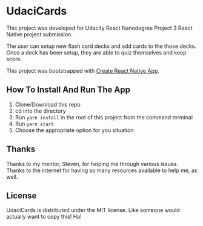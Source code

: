 # UdaciCards
This project was developed for Udacity React Nanodegree Project 3 React Native project submission.

The user can setup new flash card decks and add cards to the those decks. Once a deck has been setup, they are able to quiz themselves and keep score.

This project was bootstrapped with [Create React Native App](https://github.com/react-community/create-react-native-app).

## How To Install And Run The App

1. Clone/Download this repo
2. cd into the directory
3. Run `yarn install` in the root of this project from the command terminal
4. Run `yarn start`
2. Choose the appropriate option for you situation

## Thanks

Thanks to my mentor, Steven, for helping me through various issues. Thanks to the internet for having so many resources available to help me, as well.

## License

UdaciCards is distributed under the MIT license. Like someone would actually want to copy this! Ha!